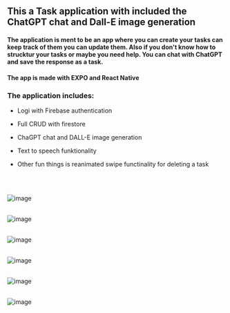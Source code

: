 ## This a Task application with included the ChatGPT chat and Dall-E image generation

#### The application is ment to be an app where you can create your tasks can keep track of them you can update them. Also if you don't know how to strucktur your tasks or maybe you need help. You can chat with ChatGPT and save the response as a task.

#### The app is made with EXPO and React Native
### The application includes:
- Logi with Firebase authentication
- Full CRUD with firestore
- ChaGPT chat and DALL-E image generation
- Text to speech funktionality
- Other fun things is reanimated swipe functinality for deleting a task

  <br>
  <br>

![image](https://github.com/JesperZamora/NaviTest/assets/113138989/36f88b61-41d2-4f15-a66e-9c6773e0b10c)
  <br>
  <br>

![image](https://github.com/JesperZamora/NaviTest/assets/113138989/aef736f9-6277-4fdc-b20c-afedc3cc0d6a)
  <br>
  <br>

![image](https://github.com/JesperZamora/NaviTest/assets/113138989/c0145233-916e-4347-bb5d-4a2ef15df07b)
  <br>
  <br>

![image](https://github.com/JesperZamora/NaviTest/assets/113138989/6629d235-f33a-4009-bcce-ee2d3e992efb)
  <br>
  <br>

![image](https://github.com/JesperZamora/NaviTest/assets/113138989/b89945f4-50c0-4e5e-af53-e49614bddb27)
  <br>
  <br>

![image](https://github.com/JesperZamora/NaviTest/assets/113138989/37d1cbb0-a3a9-4098-b563-9bbcc6ebe31a)

